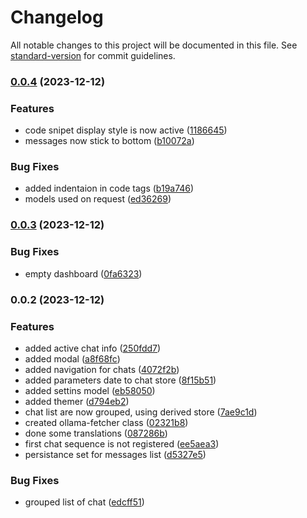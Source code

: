 # Changelog

All notable changes to this project will be documented in this file. See [standard-version](https://github.com/conventional-changelog/standard-version) for commit guidelines.

### [0.0.4](https://github.com/medyll/aiui/compare/v0.0.3...v0.0.4) (2023-12-12)


### Features

* code snipet display style is now active ([1186645](https://github.com/medyll/aiui/commit/1186645a469f5107e225f6eee684d7646f44a96e))
* messages now stick to bottom ([b10072a](https://github.com/medyll/aiui/commit/b10072a91b8bdc91d613649dd8dcac64279d8810))


### Bug Fixes

* added indentaion in code tags ([b19a746](https://github.com/medyll/aiui/commit/b19a746433bc6d0638f068c073e50a766b588b63))
* models used on request ([ed36269](https://github.com/medyll/aiui/commit/ed3626969ce5b257d87b8e93270a6d59b1a9c10f))

### [0.0.3](https://github.com/medyll/aiui/compare/v0.0.2...v0.0.3) (2023-12-12)


### Bug Fixes

* empty dashboard ([0fa6323](https://github.com/medyll/aiui/commit/0fa63236d8d3817df45d025e4bc72e08126c9b25))

### 0.0.2 (2023-12-12)


### Features

* added active chat info ([250fdd7](https://github.com/medyll/aiui/commit/250fdd79e9ba1f398bfd9c41f3276cd8c3c28dd4))
* added modal ([a8f68fc](https://github.com/medyll/aiui/commit/a8f68fcdc8a38177ea2c2bd8369a909f40c0dadf))
* added navigation for chats ([4072f2b](https://github.com/medyll/aiui/commit/4072f2bd402dcba70e7e016027e32b45dbf5bc87))
* added parameters date to chat store ([8f15b51](https://github.com/medyll/aiui/commit/8f15b5131a519bc89270f3ab6a9c25b24be0e3f0))
* added settins model ([eb58050](https://github.com/medyll/aiui/commit/eb5805074c70950528897dfdaeea869e6b3ff952))
* added themer ([d794eb2](https://github.com/medyll/aiui/commit/d794eb2fb7b289222b2d252a41e8b96220ce11a6))
* chat list are now grouped, using derived store ([7ae9c1d](https://github.com/medyll/aiui/commit/7ae9c1d8f800106c10de5b1dd412a004c20d40de))
* created ollama-fetcher class ([02321b8](https://github.com/medyll/aiui/commit/02321b86b1ebada4c3ef5edbe422d61408a15997))
* done some translations ([087286b](https://github.com/medyll/aiui/commit/087286bfa86ca91483014aeb0ff733ea4ec6470f))
* first chat sequence is not registered ([ee5aea3](https://github.com/medyll/aiui/commit/ee5aea3c971ecb067086836479f7f2db73cf8572))
* persistance set for messages list ([d5327e5](https://github.com/medyll/aiui/commit/d5327e5de156ca860bc23338eccdaa63099b8c37))


### Bug Fixes

* grouped list of chat ([edcff51](https://github.com/medyll/aiui/commit/edcff51cd98dfc5c1285ec67c0424d8100ed33fc))
